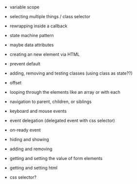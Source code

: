 * variable scope
* selecting multiple things / class selector
* rewrapping inside a callback
* state machine pattern



* maybe data attributes
* creating an new element via HTML
* prevent default
* adding, removing and testing classes (using class as state??)


* offset

* looping through the elements like an array or with each
* navigation to parent, children, or siblings
* keyboard and mouse events
* event delegation (delegated event with css selector)
* on-ready event
* hiding and showing
* adding and removing
* getting and setting the value of form elements
* getting and setting html
* css selector?
